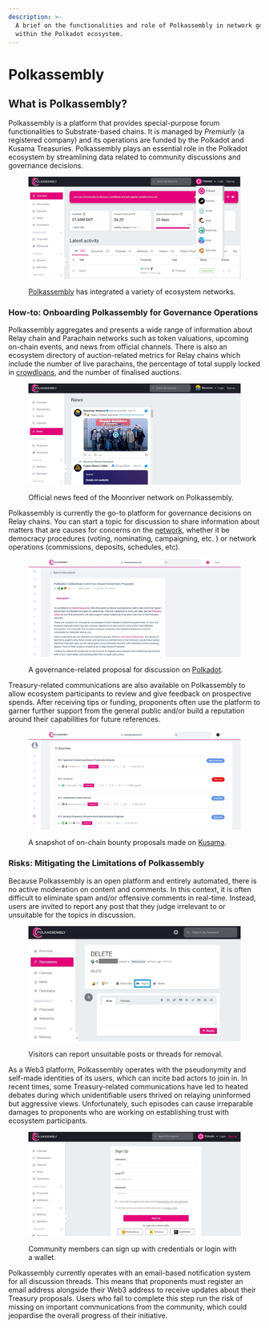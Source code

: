```yaml
---
description: >-
  A brief on the functionalities and role of Polkassembly in network governance
  within the Polkadot ecosystem.
---
```


# Polkassembly

## What is Polkassembly?&#x20;

Polkassembly is a platform that provides special-purpose forum functionalities to Substrate-based chains. It is managed by _Premiurly_ (a registered company) and its operations are funded by the Polkadot and Kusama Treasuries. Polkassembly plays an essential role in the Polkadot ecosystem by streamlining data related to community discussions and governance decisions.

<figure><img src="../../.gitbook/assets/S_PNetworks.JPG" alt="The homepage of Polkassembly showing an overview of activities on various Polkadot ecosystem networks."><figcaption><p><a href="https://polkadot.polkassembly.io/">Polkassembly</a> has integrated a variety of ecosystem networks.</p></figcaption></figure>

###

### How-to: Onboarding Polkassembly for Governance Operations

Polkassembly aggregates and presents a wide range of information about Relay chain and Parachain networks such as token valuations, upcoming on-chain events, and news from official channels. There is also an ecosystem directory of auction-related metrics for Relay chains which include the number of live parachains, the percentage of total supply locked in [crowdloans](https://dot-alert.gitbook.io/dot.alert/content/3.operations/crowdfunding/crowdloans), and the number of finalised auctions.&#x20;

<figure><img src="../../.gitbook/assets/S_PNews.JPG" alt="A sample of Moonriver network&#x27;s news feed on Polkassembly."><figcaption><p>Official news feed of the Moonriver network on Polkassembly.</p></figcaption></figure>

Polkassembly is currently the go-to platform for governance decisions on Relay chains. You can start a topic for discussion to share information about matters that are causes for concerns on the [network](https://dot-alert.gitbook.io/dot.alert/content/5.regulations/networks), whether it be democracy procedures (voting, nominating, campaigning, etc. ) or network operations (commissions, deposits, schedules, etc).&#x20;

<figure><img src="../../.gitbook/assets/S_PDiscussion.JPG" alt="A sample of a Polkadot&#x27;s governance-related proposal opened for discussion on Polkassembly."><figcaption><p>A governance-related proposal for discussion on <a href="https://polkadot.polkassembly.io/post/1318">Polkadot</a>.</p></figcaption></figure>

Treasury-related communications are also available on Polkassembly to allow ecosystem participants to review and give feedback on prospective spends. After receiving tips or funding, proponents often use the platform to garner further support from the general public and/or build a reputation around their capabilities for future references.&#x20;

<figure><img src="../../.gitbook/assets/S_PTreasury (2).JPG" alt="A sample of proposed bounties on Kusama opened for voting and discussion on Polkassembly."><figcaption><p>A snapshot of on-chain bounty proposals made on <a href="https://kusama.polkassembly.io/bounties">Kusama</a>.</p></figcaption></figure>



### Risks: Mitigating the Limitations of Polkassembly

Because Polkassembly is an open platform and entirely automated, there is no active moderation on content and comments. In this context, it is often difficult to eliminate spam and/or offensive comments in real-time. Instead, users are invited to report any post that they judge irrelevant to or unsuitable for the topics in discussion.&#x20;

<figure><img src="../../.gitbook/assets/S_PReport.JPG" alt="An example of how users can report a post on Polkassemby."><figcaption><p>Visitors can report unsuitable posts or threads for removal.</p></figcaption></figure>

As a Web3 platform, Polkassembly operates with the pseudonymity and self-made identities of its users, which can incite bad actors to join in. In recent times, some Treasury-related communications have led to heated debates during which unidentifiable users thrived on relaying uninformed but aggressive views. Unfortunately, such episodes can cause irreparable damages to proponents who are working on establishing trust with ecosystem participants.

<figure><img src="../../.gitbook/assets/S_PRegistration.JPG" alt="The sign-up page of Polkassembly showing various options."><figcaption><p>Community members can sign up with credentials or login with a wallet.</p></figcaption></figure>

Polkassembly currently operates with an email-based notification system for all discussion threads. This means that proponents must register an email address alongside their Web3 address to receive updates about their Treasury proposals. Users who fail to complete this step run the risk of missing on important communications from the community, which could jeopardise the overall progress of their initiative.

